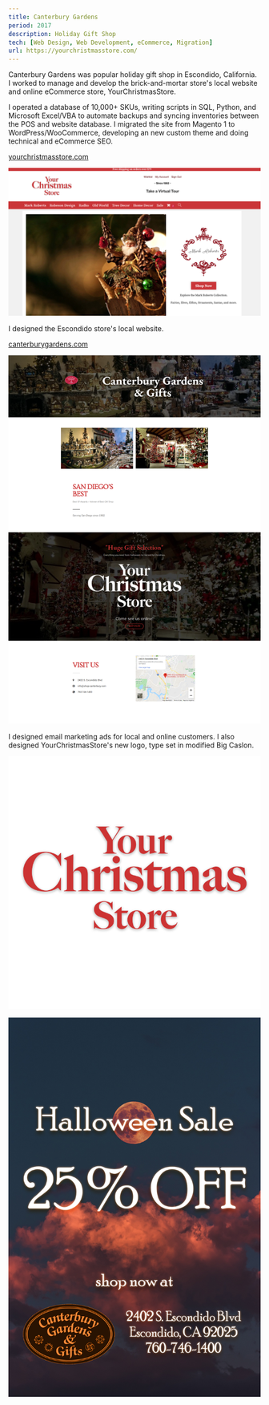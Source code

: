 ```yaml
---
title: Canterbury Gardens
period: 2017
description: Holiday Gift Shop
tech: [Web Design, Web Development, eCommerce, Migration]
url: https://yourchristmasstore.com/
---
```


Canterbury Gardens was popular holiday gift shop in Escondido, California. I worked to manage and develop the brick-and-mortar store's local website and online eCommerce store, YourChristmasStore.  

I operated a database of 10,000+ SKUs, writing scripts in SQL, Python, and Microsoft Excel/VBA to automate backups and syncing inventories between the POS and website database. I migrated the site from Magento 1 to WordPress/WooCommerce, developing an new custom theme and doing technical and eCommerce SEO.

[yourchristmasstore.com](https://yourchristmasstore.com)

<div class="image-wide">

![YourChristmasStore Screenshot](./ycs-scrot.png)

</div>

I designed the Escondido store's local website. 

[canterburygardens.com](https://canterburygardens.com)

<div class="image-wide">

![Canterbury Gardens website](./canterbury-scrot.png)

</div>

I designed email marketing ads for local and online customers. I also designed YourChristmasStore's new logo, type set in modified Big Caslon. 

<div class="image-grid">

![YourChristmasStore logo](./ycs-logo.png)

![Canterbury Gardens](./canterburygardens-email.png)

</div>


